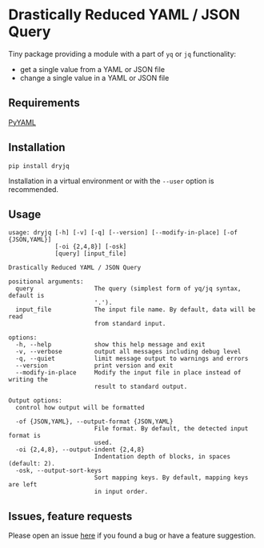 # Drastically Reduced YAML / JSON Query

Tiny package providing a module with a part of
`yq` or `jq` functionality:

-   get a single value from a YAML or JSON file
-   change a single value in a YAML or JSON file


## Requirements

[PyYAML](https://pypi.org/project/PyYAML/)


## Installation

```
pip install dryjq
```

Installation in a virtual environment or with the `--user` option is recommended.


## Usage

```
usage: dryjq [-h] [-v] [-q] [--version] [--modify-in-place] [-of {JSON,YAML}]
             [-oi {2,4,8}] [-osk]
             [query] [input_file]

Drastically Reduced YAML / JSON Query

positional arguments:
  query                 The query (simplest form of yq/jq syntax, default is
                        '.').
  input_file            The input file name. By default, data will be read
                        from standard input.

options:
  -h, --help            show this help message and exit
  -v, --verbose         output all messages including debug level
  -q, --quiet           limit message output to warnings and errors
  --version             print version and exit
  --modify-in-place     Modify the input file in place instead of writing the
                        result to standard output.

Output options:
  control how output will be formatted

  -of {JSON,YAML}, --output-format {JSON,YAML}
                        File format. By default, the detected input format is
                        used.
  -oi {2,4,8}, --output-indent {2,4,8}
                        Indentation depth of blocks, in spaces (default: 2).
  -osk, --output-sort-keys
                        Sort mapping keys. By default, mapping keys are left
                        in input order.
```

## Issues, feature requests

Please open an issue [here](https://gitlab.com/blackstream-x/python-dryjq/-/issues)
if you found a bug or have a feature suggestion.

